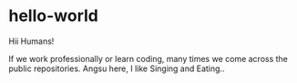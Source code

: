 # hello-world

Hii Humans!

If we work professionally or learn coding, many times we come across the public repositories.
Angsu here, I like Singing and Eating..

